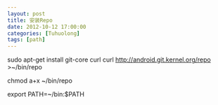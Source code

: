 ```yaml
---
layout: post
title: 安装Repo
date: 2012-10-12 17:00:00
categories: [Tuhuolong]
tags: [path]
---
```

sudo apt-get install git-core curl
curl http://android.git.kernel.org/repo >~/bin/repo

chmod a+x ~/bin/repo

export
 PATH=~/bin:$PATH

